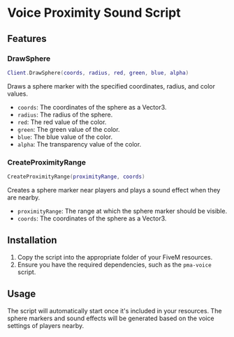 # Voice Proximity Sound Script

## Features

### DrawSphere

```lua
Client.DrawSphere(coords, radius, red, green, blue, alpha)
```

Draws a sphere marker with the specified coordinates, radius, and color values.

- `coords`: The coordinates of the sphere as a Vector3.
- `radius`: The radius of the sphere.
- `red`: The red value of the color.
- `green`: The green value of the color.
- `blue`: The blue value of the color.
- `alpha`: The transparency value of the color.

### CreateProximityRange

```lua
CreateProximityRange(proximityRange, coords)
```

Creates a sphere marker near players and plays a sound effect when they are nearby.

- `proximityRange`: The range at which the sphere marker should be visible.
- `coords`: The coordinates of the sphere as a Vector3.

## Installation

1. Copy the script into the appropriate folder of your FiveM resources.
2. Ensure you have the required dependencies, such as the `pma-voice` script.

## Usage

The script will automatically start once it's included in your resources. The sphere markers and sound effects will be generated based on the voice settings of players nearby.
